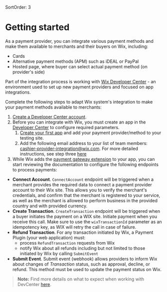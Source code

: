 SortOrder: 3
# Getting started
As a payment provider, you can integrate various payment methods and make them available to merchants and their buyers on Wix, including:
- Cards
- Alternative payment methods (APM) such as iDEAL or PayPal
- Hosted page, where buyer can select actual payment method (on provider's side)

Part of the integration process is working with [Wix Developer Center](https://dev.wix.com/) - an environment used to set up new payment providers and focused on app integrations.

Complete the following steps to adapt Wix system's integration to make your payment methods available to merchants:
1. [Create a Developer Center account](https://providers-platform.wixanswers.com/kb/en/article/how-to-open-a-devcenter-account).
3. Before you can integrate with Wix, you must create an app in the [Developer Center](https://dev.wix.com) to configure required parameters.
    1. [Create your first app](https://providers-platform.wixanswers.com/kb/en/article/adding-your-payment-providermethod-to-your-testing-site) and add your payment provider/method to your testing site.
    2. Add the following email address to your list of team members: [cashier-provider-integration@wix.com](mailto:cashier-provider-integration@wix.com). For more detailed instructions, see step three [here](https://providers-platform.wixanswers.com/kb/en/article/how-to-open-a-devcenter-account)
5. While Wix adds the [payment gateway extension](https://providers-platform.wixanswers.com/kb/en/article/adding-your-payment-providermethod-to-your-testing-site) to your app, you can start reviewing the documentation to configure the following endpoints to process payments:
- **Connect Account**. `ConnectAccount` endpoint will be triggered when a merchant provides the required data to connect a payment provider account to their Wix site. This allows you to verify the merchant's credentials, and confirm that the merchant is registered to your service, as well as the merchant is allowed to perform business in the provided country and with provided currency.
- **Create Transaction**. `CreateTransaction` endpoint will be triggered when a buyer initiates the payment on a WIX site. Initiate payment when you receive this call. Make sure to use the `wixTransactionId` parameter as an idempotency key, as WIX will retry the call in case of failure.
- **Refund Transaction**. For any transaction initiated by Wix, a Payment Plugin (your web application) must:
    - process `RefundTransaction` requests from Wix
    - notify Wix about all refunds including but not limited to those initiated by Wix by calling `SubmitEvent`
- **Submit Event**. Submit event (webhook) allows providers to inform Wix about changes of *Transaction* status, such as approval, decline, or refund. This method must be used to update the payment status on Wix.

>**Note:**
>Find more details on what to expect when working with DevCenter [here](https://providers-platform.wixanswers.com/kb/en/article/getting-started-what-to-expect).